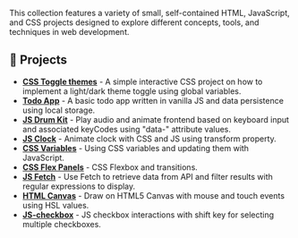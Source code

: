 This collection features a variety of small, self-contained HTML, JavaScript, and CSS projects designed to explore different concepts, tools, and techniques in web development.

## 🌱 Projects

- **[CSS Toggle themes](https://ybly.github.io/mini-projects/css-toggle-themes/)** - A simple interactive CSS project on how to implement a light/dark theme toggle using global variables.
- **[Todo App](https://ybly.github.io/mini-projects/todo-app/)** - A basic todo app written in vanilla JS and data persistence using local storage.
- **[JS Drum Kit](https://ybly.github.io/mini-projects/js-drum-kit/)** - Play audio and animate frontend based on keyboard input and associated keyCodes using "data-" attribute values.
- **[JS Clock](https://ybly.github.io/mini-projects/js-clock/)** - Animate clock with CSS and JS using transform property.
- **[CSS Variables](https://ybly.github.io/mini-projects/css-variables/)** - Using CSS variables and updating them with JavaScript.
- **[CSS Flex Panels](https://ybly.github.io/mini-projects/css-flex-panels/)** - CSS Flexbox and transitions.
- **[JS Fetch](https://ybly.github.io/mini-projects/js-fetch/)** - Use Fetch to retrieve data from API and filter results with regular expressions to display.
- **[HTML Canvas](https://ybly.github.io/mini-projects/html-canvas/)** - Draw on HTML5 Canvas with mouse and touch events using HSL values.
- **[JS-checkbox](https://ybly.github.io/mini-projects/js-checkbox/)** - JS checkbox interactions with shift key for selecting multiple checkboxes.
